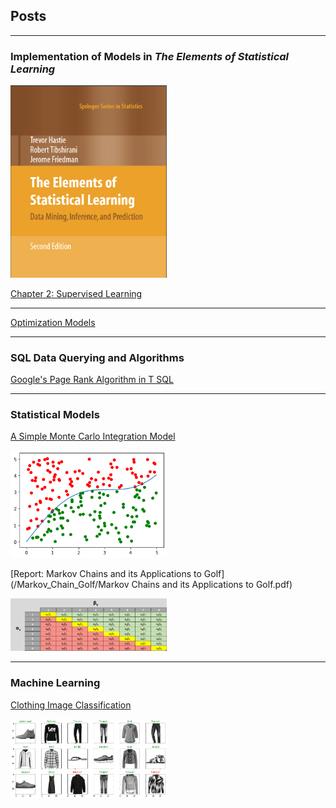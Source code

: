## Posts

---

### Implementation of Models in ***The Elements of Statistical Learning***

<img src="images/EOSL.png" alt="drawing" width="250"/>

[Chapter 2: Supervised Learning](/ElementsOfStatisticalLearning/Chapter2/ElementsOfStatisticalLearning2.html)

---

[Optimization Models](/optimization/index.html)

---

### SQL Data Querying and Algorithms

[Google's Page Rank Algorithm in T SQL](/PageRank/PageRank.md)

---

### Statistical Models

<a href="https://masonweld.github.io/MonteCarlo/index.html">A Simple Monte Carlo Integration Model</a>

<img src="images/output_16_0.png" alt="drawing" width="250"/>

[Report: Markov Chains and its Applications to Golf](/Markov_Chain_Golf/Markov Chains and its Applications to Golf.pdf)

<img src="images/markov.png" alt="drawing" width="250"/>

---

### Machine Learning

[Clothing Image Classification](/Image_ML/image_ml.md)

<img src="/images/output_17_0.png" alt="drawing" width="250"/>
